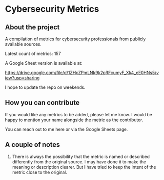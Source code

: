 # Cybersecurity Metrics


## About the project 

A compilation of metrics for cybersecurity professionals from publicly available sources.

Latest count of metrics: 157

A Google Sheet version is available at:

https://drive.google.com/file/d/1ZHcZPmLNk9k2pRFcumyF_Xk4_eE0HNs5/view?usp=sharing

I hope to update the repo on weekends. 

## How you can contribute

If you would like any metrics to be added, please let me know. I would be happy to mention your name alongside the metric as the contributor. 

You can reach out to me here or via the Google Sheets page. 

## A couple of notes

1. There is always the possibility that the metric is named or described differently from the original source. I may have done it to make the meaning or description clearer. But I have tried to keep the intent of the metric close to the original. 